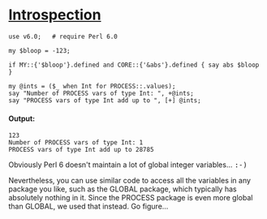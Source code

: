 [1]: http://rosettacode.org/wiki/Introspection

# [Introspection][1]

```perl6
use v6.0;   # require Perl 6.0
 
my $bloop = -123;
 
if MY::{'$bloop'}.defined and CORE::{'&abs'}.defined { say abs $bloop }
 
my @ints = ($_ when Int for PROCESS::.values);
say "Number of PROCESS vars of type Int: ", +@ints;
say "PROCESS vars of type Int add up to ", [+] @ints;
```

#### Output:
```
123
Number of PROCESS vars of type Int: 1
PROCESS vars of type Int add up to 28785
```


Obviously Perl 6 doesn't maintain a lot of global integer variables... <tt>:-)</tt>



Nevertheless, you can use similar code to access all the variables in any package you like,
such as the GLOBAL package, which typically has absolutely nothing in it. Since the PROCESS package is even more global than GLOBAL, we used that instead. Go figure...